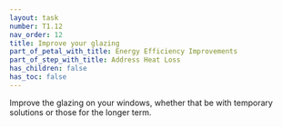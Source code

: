 ```yaml
---
layout: task
number: T1.12
nav_order: 12
title: Improve your glazing
part_of_petal_with_title: Energy Efficiency Improvements
part_of_step_with_title: Address Heat Loss
has_children: false
has_toc: false
---
```


Improve the glazing on your windows, whether that be with temporary solutions or those for the longer term.
